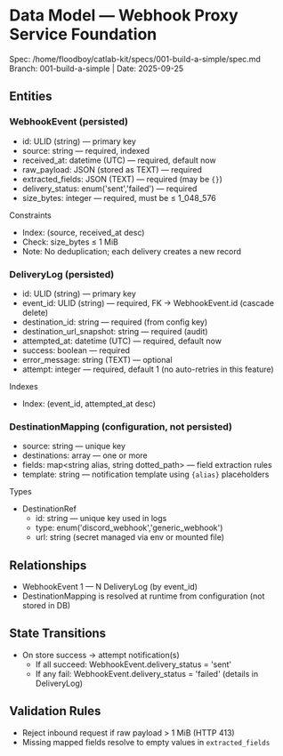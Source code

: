 # Data Model — Webhook Proxy Service Foundation

Spec: /home/floodboy/catlab-kit/specs/001-build-a-simple/spec.md  
Branch: 001-build-a-simple | Date: 2025-09-25

## Entities

### WebhookEvent (persisted)
- id: ULID (string) — primary key
- source: string — required, indexed
- received_at: datetime (UTC) — required, default now
- raw_payload: JSON (stored as TEXT) — required
- extracted_fields: JSON (TEXT) — required (may be `{}`)
- delivery_status: enum('sent','failed') — required
- size_bytes: integer — required, must be ≤ 1_048_576

Constraints
- Index: (source, received_at desc)
- Check: size_bytes ≤ 1 MiB
- Note: No deduplication; each delivery creates a new record

### DeliveryLog (persisted)
- id: ULID (string) — primary key
- event_id: ULID (string) — required, FK → WebhookEvent.id (cascade delete)
- destination_id: string — required (from config key)
- destination_url_snapshot: string — required (audit)
- attempted_at: datetime (UTC) — required, default now
- success: boolean — required
- error_message: string (TEXT) — optional
- attempt: integer — required, default 1 (no auto-retries in this feature)

Indexes
- Index: (event_id, attempted_at desc)

### DestinationMapping (configuration, not persisted)
- source: string — unique key
- destinations: array<DestinationRef> — one or more
- fields: map<string alias, string dotted_path> — field extraction rules
- template: string — notification template using `{alias}` placeholders

Types
- DestinationRef
  - id: string — unique key used in logs
  - type: enum('discord_webhook','generic_webhook')
  - url: string (secret managed via env or mounted file)

## Relationships
- WebhookEvent 1 — N DeliveryLog (by event_id)
- DestinationMapping is resolved at runtime from configuration (not stored in DB)

## State Transitions
- On store success → attempt notification(s)
  - If all succeed: WebhookEvent.delivery_status = 'sent'
  - If any fail: WebhookEvent.delivery_status = 'failed' (details in DeliveryLog)

## Validation Rules
- Reject inbound request if raw payload > 1 MiB (HTTP 413)
- Missing mapped fields resolve to empty values in `extracted_fields`

